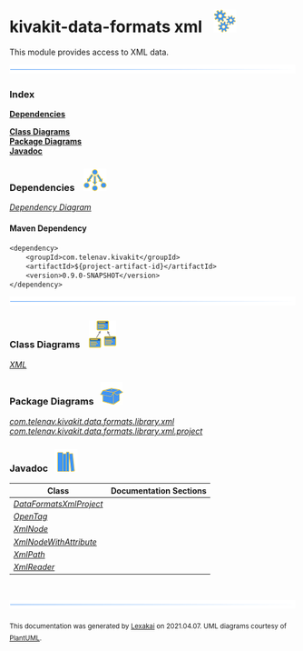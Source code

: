 # kivakit-data-formats xml &nbsp;&nbsp;![](documentation/images/gears-40.png)

This module provides access to XML data.

![](documentation/images/horizontal-line.png)

### Index

[**Dependencies**](#dependencies)  

[**Class Diagrams**](#class-diagrams)  
[**Package Diagrams**](#package-diagrams)  
[**Javadoc**](#javadoc)

### Dependencies &nbsp;&nbsp; ![](documentation/images/dependencies-40.png)

[*Dependency Diagram*](documentation/diagrams/dependencies.svg)

#### Maven Dependency

    <dependency>
        <groupId>com.telenav.kivakit</groupId>
        <artifactId>${project-artifact-id}</artifactId>
        <version>0.9.0-SNAPSHOT</version>
    </dependency>

![](documentation/images/horizontal-line.png)

[//]: # (start-user-text)



[//]: # (end-user-text)

### Class Diagrams &nbsp; &nbsp;![](documentation/images/diagram-48.png)

[*XML*](documentation/diagrams/diagram-xml.svg)  

### Package Diagrams &nbsp;&nbsp;![](documentation/images/box-40.png)

[*com.telenav.kivakit.data.formats.library.xml*](documentation/diagrams/com.telenav.kivakit.data.formats.library.xml.svg)  
[*com.telenav.kivakit.data.formats.library.xml.project*](documentation/diagrams/com.telenav.kivakit.data.formats.library.xml.project.svg)  

### Javadoc &nbsp;&nbsp;![](documentation/images/books-40.png)

| Class | Documentation Sections |
|---|---|
| [*DataFormatsXmlProject*](https://telenav.github.io/kivakit/javadoc/kivakit.data.formats.xml/com/telenav/kivakit/data/formats/library/xml/project/DataFormatsXmlProject.html) |  |  
| [*OpenTag*](https://telenav.github.io/kivakit/javadoc/kivakit.data.formats.xml/com/telenav/kivakit/data/formats/library/xml/OpenTag.html) |  |  
| [*XmlNode*](https://telenav.github.io/kivakit/javadoc/kivakit.data.formats.xml/com/telenav/kivakit/data/formats/library/xml/XmlNode.html) |  |  
| [*XmlNodeWithAttribute*](https://telenav.github.io/kivakit/javadoc/kivakit.data.formats.xml/com/telenav/kivakit/data/formats/library/xml/XmlNodeWithAttribute.html) |  |  
| [*XmlPath*](https://telenav.github.io/kivakit/javadoc/kivakit.data.formats.xml/com/telenav/kivakit/data/formats/library/xml/XmlPath.html) |  |  
| [*XmlReader*](https://telenav.github.io/kivakit/javadoc/kivakit.data.formats.xml/com/telenav/kivakit/data/formats/library/xml/XmlReader.html) |  |  

[//]: # (start-user-text)



[//]: # (end-user-text)

<br/>

![](documentation/images/horizontal-line.png)

  
<sub>This documentation was generated by [Lexakai](https://github.com/Telenav/lexakai) on 2021.04.07. UML diagrams courtesy
of [PlantUML](http://plantuml.com).</sub>

